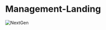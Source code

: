 <h1>Management-Landing</h1>

![NextGen](https://github.com/skupta12/Management-Landing/assets/89469062/988dcc7f-198b-4266-8ab4-5562fb792916)
